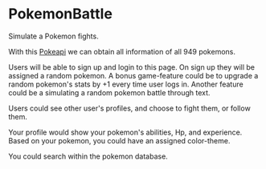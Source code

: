 # PokemonBattle
Simulate a Pokemon fights.

With this [Pokeapi](https://pokeapi.co/) we can obtain all information of all 949 pokemons. 

Users will be able to sign up and login to this page. On sign up they will be assigned a random pokemon. A bonus game-feature could be to upgrade a random pokemon's stats by +1 every time user logs in. Another feature could be a simulating a random pokemon battle through text.

Users could see other user's profiles, and choose to fight them, or follow them. 

Your profile would show your pokemon's abilities, Hp, and experience. Based on your pokemon, you could have an assigned color-theme. 

You could search within the pokemon database. 
